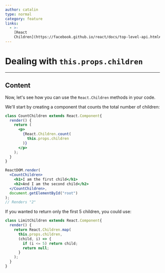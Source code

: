 ```yaml
---
author: catalin
type: normal
category: feature
links:
  - >-
    [React
    Children](https://facebook.github.io/react/docs/top-level-api.html#reactchildren){website}
---
```


# Dealing with `this.props.children`


---

## Content

Now, let's see how you can use the `React.Children` methods in your code. 

We'll start by creating a component that counts the total number of children:

```jsx
class CountChildren extends React.Component{
  render() {
    return (
      <p>
        {React.Children.count(
          this.props.children
        )}
      </p>
    );
  }
}

ReactDOM.render(
  <CountChildren>
    <h1>I am the first child</h1>
    <h2>And I am the second child</h2>
  </CountChildren>,
  document.getElementById("root")
);
// Renders "2"
```

If you wanted to return only the first 5 children, you could use:

```jsx
class LimitChildren extends React.Component{
  render() {
    return React.Children.map(
      this.props.children,
      (child, i) => {
        if (i <= 5) return child;
        return null;
      }
    );
  }
}
```
